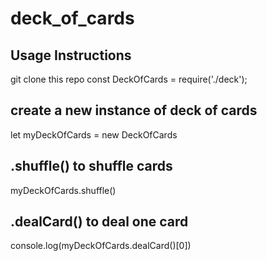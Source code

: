 # deck_of_cards
## Usage Instructions
git clone this repo
const DeckOfCards = require('./deck');

## create a new instance of deck of cards
let myDeckOfCards = new DeckOfCards

## .shuffle() to shuffle cards
myDeckOfCards.shuffle()

## .dealCard() to deal one card
console.log(myDeckOfCards.dealCard()[0])
